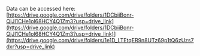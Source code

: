 Data can be accessed here: [https://drive.google.com/drive/folders/1DCbiiBonr-QjJl1CHe1ol68HCY4Q1Zm3?usp=drive_link](https://drive.google.com/drive/folders/1DCbiiBonr-QjJl1CHe1ol68HCY4Q1Zm3?usp=drive_link)](https://drive.google.com/drive/folders/1e1D_LTEtqER9n8UTz69p1tQ6zUzs7dxr?usp=drive_link)
